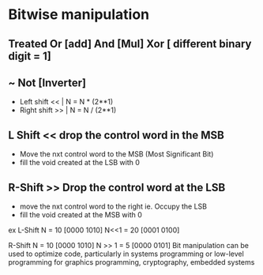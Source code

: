 # Bitwise manipulation
## Treated Or [add] And [Mul] Xor [ different binary digit = 1]
## ~ Not [Inverter]

- Left shift << | N = N * (2**1)
- Right shift >> | N = N / (2**1)

## L Shift << drop the control word in the MSB
- Move the nxt control word to the MSB (Most Significant Bit)
- fill the void created at the LSB with 0

## R-Shift >> Drop the control word at the LSB
- move the nxt control word to the right ie. Occupy the LSB
- fill the void created at the MSB with 0

ex
L-Shift
N = 10 [0000 1010]
N<<1 = 20 [0001 0100]

R-Shift
N = 10 [0000 1010]
N >> 1 = 5 [0000 0101]
Bit manipulation can be used to optimize code, particularly in systems programming or low-level programming for graphics programming, cryptography,  embedded systems
